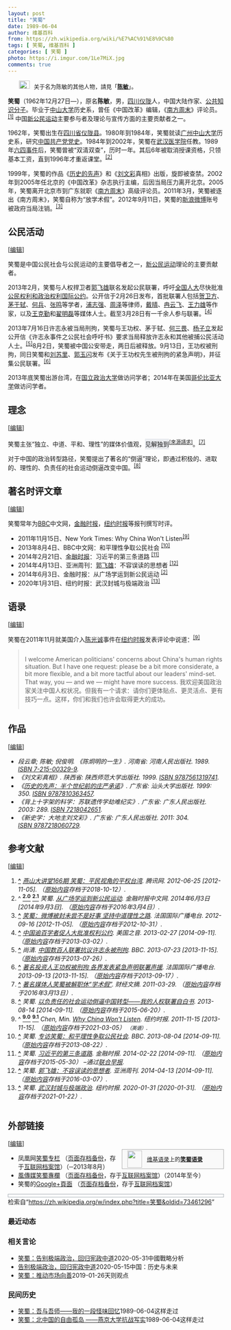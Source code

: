 ```yaml
---
layout: post
title: "笑蜀"
date: 1989-06-04
author: 维基百科
from: https://zh.wikipedia.org/wiki/%E7%AC%91%E8%9C%80
tags: [ 笑蜀, 维基百科 ]
categories: [ 笑蜀 ]
photo: https://i.imgur.com/1Le7MiX.jpg
comments: true
---
```

<div class="mw-content-ltr mw-parser-output" lang="zh" dir="ltr"><style data-mw-deduplicate="TemplateStyles:r85100532">.mw-parser-output .hatnote{font-size:small}.mw-parser-output div.hatnote{padding-left:2em;margin-bottom:0.8em;margin-top:0.8em}.mw-parser-output .hatnote-notice-img::after{content:"\202f \202f \202f \202f "}.mw-parser-output .hatnote-notice-img-small::after{content:"\202f \202f "}.mw-parser-output .hatnote+link+.hatnote{margin-top:-0.5em}body.skin-minerva .mw-parser-output .hatnote-notice-img,body.skin-minerva .mw-parser-output .hatnote-notice-img-small{display:none}@media print{body.ns-0 .mw-parser-output .hatnote{display:none!important}}</style><div role="note" class="hatnote navigation-not-searchable"><span class="noviewer hatnote-notice-img" typeof="mw:File"><a href="/wiki/Wikipedia:%E6%B6%88%E6%AD%A7%E4%B9%89" title="Wikipedia:消歧义"><img alt="" src="//upload.wikimedia.org/wikipedia/commons/thumb/5/5f/Disambig_gray.svg/25px-Disambig_gray.svg.png" decoding="async" width="25" height="19" class="mw-file-element" srcset="//upload.wikimedia.org/wikipedia/commons/thumb/5/5f/Disambig_gray.svg/38px-Disambig_gray.svg.png 1.5x, //upload.wikimedia.org/wikipedia/commons/thumb/5/5f/Disambig_gray.svg/50px-Disambig_gray.svg.png 2x" data-file-width="220" data-file-height="168"></a></span>关于名为陈敏的其他人物，請見「<b><a href="/wiki/%E9%99%88%E6%95%8F" class="mw-redirect mw-disambig" title="陈敏">陈敏</a></b>」。</div>
<style data-mw-deduplicate="TemplateStyles:r83732082">.mw-parser-output .infobox-subbox{padding:0;border:none;margin:-3px;width:auto;min-width:100%;font-size:100%;clear:none;float:none;background-color:transparent}.mw-parser-output .infobox-3cols-child{margin:auto}.mw-parser-output .infobox .navbar{font-size:100%}body.skin-minerva .mw-parser-output .infobox-header,body.skin-minerva .mw-parser-output .infobox-subheader,body.skin-minerva .mw-parser-output .infobox-above,body.skin-minerva .mw-parser-output .infobox-title,body.skin-minerva .mw-parser-output .infobox-image,body.skin-minerva .mw-parser-output .infobox-full-data,body.skin-minerva .mw-parser-output .infobox-below{text-align:center}@media screen{html.skin-theme-clientpref-night .mw-parser-output .infobox-full-data:not(.notheme)>div:not(.notheme)[style]{background:#1f1f23!important;color:#f8f9fa}@media screen and (prefers-color-scheme:dark){html.skin-theme-clientpref-os .mw-parser-output .infobox-full-data:not(.notheme) div:not(.notheme){background:#1f1f23!important;color:#f8f9fa}}html.skin-theme-clientpref-night .mw-parser-output .infobox td div:not(.notheme)[style]{background:transparent!important;color:var(--color-base,#202122)}@media screen and (prefers-color-scheme:dark){html.skin-theme-clientpref-os .mw-parser-output .infobox td div:not(.notheme)[style]{background:transparent!important;color:var(--color-base,#202122)}}html.skin-theme-clientpref-night .mw-parser-output .infobox td div.NavHead:not(.notheme)[style]{background:transparent!important}}@media screen and (prefers-color-scheme:dark){html.skin-theme-clientpref-os .mw-parser-output .infobox td div.NavHead:not(.notheme)[style]{background:transparent!important}}@media(min-width:640px){body.skin--responsive .mw-parser-output .infobox-table{display:table!important}body.skin--responsive .mw-parser-output .infobox-table>caption{display:table-caption!important}body.skin--responsive .mw-parser-output .infobox-table>tbody{display:table-row-group}body.skin--responsive .mw-parser-output .infobox-table tr{display:table-row!important}body.skin--responsive .mw-parser-output .infobox-table th,body.skin--responsive .mw-parser-output .infobox-table td{padding-left:inherit;padding-right:inherit}}</style>
<p><b>笑蜀</b>（1962年12月27日<span class="useeditintro" title="Template:BLP editintro">—</span>），原名<b>陈敏</b>，男，<a href="/wiki/%E5%9B%9B%E5%B7%9D%E7%9C%81" title="四川省">四川</a><a href="/wiki/%E4%BB%AA%E9%99%87%E5%8E%BF" title="仪陇县">仪陇</a>人，中国大陆作家、<a href="/wiki/%E5%85%AC%E5%85%B1%E7%9F%A5%E8%AF%86%E5%88%86%E5%AD%90" title="公共知识分子">公共知识分子</a>。毕业于<a href="/wiki/%E4%B8%AD%E5%B1%B1%E5%A4%A7%E5%AD%A6" title="中山大学">中山大学</a>历史系，曾任《中国改革》编辑，《<a href="/wiki/%E5%8D%97%E6%96%B9%E5%91%A8%E6%9C%AB" title="南方周末">南方周末</a>》评论员。<sup id="cite_ref-1" class="reference"><a href="#cite_note-1"><span class="cite-bracket">[</span>1<span class="cite-bracket">]</span></a></sup> 中国<a href="/wiki/%E6%96%B0%E5%85%AC%E6%B0%91%E8%BF%90%E5%8A%A8" title="新公民运动">新公民运动</a>主要参与者及理论与宣传方面的主要贡献者之一。
</p>
<meta property="mw:PageProp/toc">
<div class="mw-heading mw-heading2"></div>
<p>1962年，笑蜀出生在<a href="/wiki/%E5%9B%9B%E5%B7%9D%E7%9C%81" title="四川省">四川省</a><a href="/wiki/%E4%BB%AA%E9%99%87%E5%8E%BF" title="仪陇县">仪陇县</a>。1980年到1984年，笑蜀就读<a href="/wiki/%E5%B9%BF%E5%B7%9E%E5%B8%82" title="广州市">广州</a><a href="/wiki/%E4%B8%AD%E5%B1%B1%E5%A4%A7%E5%AD%A6" title="中山大学">中山大学</a>历史系，研究<a href="/wiki/%E4%B8%AD%E5%9B%BD%E5%85%B1%E4%BA%A7%E5%85%9A" title="中国共产党">中国共产党党史</a>。1984年到2002年，笑蜀在<a href="/wiki/%E6%AD%A6%E6%B1%89%E5%8C%BB%E5%AD%A6%E9%99%A2" class="mw-redirect" title="武汉医学院">武汉医学院</a>任教。1989年<a href="/wiki/%E5%85%AD%E5%9B%9B%E4%BA%8B%E4%BB%B6" title="六四事件">六四事件</a>后，笑蜀曾被“双清双查”，历时一年。其后6年被取消授课资格，只领基本工资，直到1996年才重返课堂。<sup id="cite_ref-guangchang_2-0" class="reference"><a href="#cite_note-guangchang-2"><span class="cite-bracket">[</span>2<span class="cite-bracket">]</span></a></sup>
</p><p>1999年，笑蜀的作品《<a href="/wiki/%E5%8E%86%E5%8F%B2%E7%9A%84%E5%85%88%E5%A3%B0" title="历史的先声">历史的先声</a>》和《<a href="/wiki/%E5%88%98%E6%96%87%E5%BD%A9" title="刘文彩">刘文彩</a>真相》出版，旋即被查禁。2002年到2005年任北京的《中国改革》杂志执行主编，后因当局压力离开北京。2005年，笑蜀离开北京市到广东就职《<a href="/wiki/%E5%8D%97%E6%96%B9%E5%91%A8%E6%9C%AB" title="南方周末">南方周末</a>》高级评论员。2011年3月，笑蜀被逐出《南方周末》，笑蜀自称为“放学术假”。2012年9月11日，笑蜀的<a href="/wiki/%E6%96%B0%E6%B5%AA%E5%BE%AE%E5%8D%9A" title="新浪微博">新浪微博</a>账号被政府当局注销。<sup id="cite_ref-fica_3-0" class="reference"><a href="#cite_note-fica-3"><span class="cite-bracket">[</span>3<span class="cite-bracket">]</span></a></sup>
</p>
<div class="mw-heading mw-heading2"><h2 id="公民活动"><span id=".E5.85.AC.E6.B0.91.E6.B4.BB.E5.8A.A8"></span>公民活动</h2><span class="mw-editsection"><span class="mw-editsection-bracket">[</span><a href="/w/index.php?title=%E7%AC%91%E8%9C%80&amp;action=edit&amp;section=2" title="编辑章节：公民活动"><span>编辑</span></a><span class="mw-editsection-bracket">]</span></span></div>
<p>笑蜀是中国公民社会与公民运动的主要倡导者之一，<a href="/wiki/%E6%96%B0%E5%85%AC%E6%B0%91%E8%BF%90%E5%8A%A8" title="新公民运动">新公民运动</a>理论的主要贡献者。
</p><p>2013年2月，笑蜀与人权捍卫者<a href="/wiki/%E9%83%AD%E9%A3%9E%E9%9B%84" title="郭飞雄">郭飞雄</a>联名发起公民联署，呼吁<a href="/wiki/%E5%85%A8%E5%9B%BD%E4%BA%BA%E5%A4%A7" class="mw-redirect" title="全国人大">全国人大</a>尽快批准<a href="/wiki/%E5%85%AC%E6%B0%91%E6%9D%83%E5%88%A9%E5%92%8C%E6%94%BF%E6%B2%BB%E6%9D%83%E5%88%A9%E5%9B%BD%E9%99%85%E5%85%AC%E7%BA%A6" class="mw-redirect" title="公民权利和政治权利国际公约">公民权利和政治权利国际公约</a>。公开信于2月26日发布，首批联署人包括<a href="/wiki/%E8%B4%BA%E5%8D%AB%E6%96%B9" title="贺卫方">贺卫方</a>、<a href="/wiki/%E8%8C%85%E4%BA%8E%E8%BD%BC" title="茅于轼">茅于轼</a>、<a href="/w/index.php?title=%E4%BD%95%E5%85%B5&amp;action=edit&amp;redlink=1" class="new" title="何兵（页面不存在）">何兵</a>、<a href="/wiki/%E5%BC%A0%E9%B8%A3" class="mw-redirect mw-disambig" title="张鸣">张鸣</a>等学者，<a href="/wiki/%E6%B5%A6%E5%BF%97%E5%BC%BA" title="浦志强">浦志强</a>、<a href="/wiki/%E5%91%A8%E6%B3%BD" class="mw-disambig" title="周泽">周泽</a>等律师，<a href="/wiki/%E6%88%B4%E6%99%B4" title="戴晴">戴晴</a>、<a href="/wiki/%E5%86%89%E4%BA%91%E9%A3%9E" title="冉云飞">冉云飞</a>、<a href="/wiki/%E7%8E%8B%E5%8A%9B%E9%9B%84" title="王力雄">王力雄</a>等作家，以及<a href="/wiki/%E7%8E%8B%E5%85%8B%E5%8B%A4" title="王克勤">王克勤</a>和<a href="/w/index.php?title=%E7%BF%9F%E6%98%8E%E7%A3%8A&amp;action=edit&amp;redlink=1" class="new" title="翟明磊（页面不存在）">翟明磊</a>等媒体人士。截至3月28日有一千余人参与联署。<sup id="cite_ref-4" class="reference"><a href="#cite_note-4"><span class="cite-bracket">[</span>4<span class="cite-bracket">]</span></a></sup>
</p><p>2013年7月16日许志永被当局刑拘，笑蜀与王功权、茅于轼、<a href="/wiki/%E4%BD%95%E4%B8%89%E7%95%8F" title="何三畏">何三畏</a>、<a href="/wiki/%E6%9D%A8%E5%AD%90%E7%AB%8B" title="杨子立">杨子立</a>发起公开信《许志永事件之公民社会呼吁书》要求当局释放许志永和其他被捕公民活动人士。<sup id="cite_ref-gongkaixin01_5-0" class="reference"><a href="#cite_note-gongkaixin01-5"><span class="cite-bracket">[</span>5<span class="cite-bracket">]</span></a></sup>8月2日，笑蜀被中国公安带走，两日后被释放。9月13日，王功权被刑拘，同日笑蜀和<a href="/wiki/%E5%88%98%E8%8B%8F%E9%87%8C" title="刘苏里">刘苏里</a>、<a href="/wiki/%E9%83%AD%E7%8E%89%E9%97%AA" title="郭玉闪">郭玉闪</a>发布《关于王功权先生被刑拘的紧急声明》，并征集公民联署。<sup id="cite_ref-6" class="reference"><a href="#cite_note-6"><span class="cite-bracket">[</span>6<span class="cite-bracket">]</span></a></sup>
</p><p>2013年底笑蜀出游台湾，在<a href="/wiki/%E5%9B%BD%E7%AB%8B%E6%94%BF%E6%B2%BB%E5%A4%A7%E5%AD%A6" class="mw-redirect" title="国立政治大学">国立政治大学</a>做访问学者；2014年在美国<a href="/wiki/%E5%93%A5%E4%BC%A6%E6%AF%94%E4%BA%9A%E5%A4%A7%E5%AD%A6" title="哥伦比亚大学">哥伦比亚大学</a>做访问学者。
</p>
<div class="mw-heading mw-heading2"><h2 id="理念"><span id=".E7.90.86.E5.BF.B5"></span>理念</h2><span class="mw-editsection"><span class="mw-editsection-bracket">[</span><a href="/w/index.php?title=%E7%AC%91%E8%9C%80&amp;action=edit&amp;section=3" title="编辑章节：理念"><span>编辑</span></a><span class="mw-editsection-bracket">]</span></span></div>
<p>笑蜀主张“独立、中道、平和、理性”的媒体价值观，<style data-mw-deduplicate="TemplateStyles:r83946278">.mw-parser-output .template-facttext{background-color:var(--background-color-neutral,#eaecf0);color:inherit;margin:-.3em 0;padding:.3em 0}</style><mark class="template-facttext" title="需要提供文献来源">见解独到</mark><sup class="noprint Template-Fact"><a href="/wiki/Wikipedia:%E5%88%97%E6%98%8E%E6%9D%A5%E6%BA%90" title="Wikipedia:列明来源"><span style="white-space: nowrap;" title="来源请求。">[來源請求]</span></a></sup>。<sup id="cite_ref-7" class="reference"><a href="#cite_note-7"><span class="cite-bracket">[</span>7<span class="cite-bracket">]</span></a></sup>
</p><p>对于中国的政治转型路径，笑蜀提出了著名的“倒逼”理论，即通过积极的、进取的、理性的、负责任的社会运动倒逼改变中国。<sup id="cite_ref-8" class="reference"><a href="#cite_note-8"><span class="cite-bracket">[</span>8<span class="cite-bracket">]</span></a></sup>
</p>
<div class="mw-heading mw-heading2"><h2 id="著名时评文章"><span id=".E8.91.97.E5.90.8D.E6.97.B6.E8.AF.84.E6.96.87.E7.AB.A0"></span>著名时评文章</h2><span class="mw-editsection"><span class="mw-editsection-bracket">[</span><a href="/w/index.php?title=%E7%AC%91%E8%9C%80&amp;action=edit&amp;section=4" title="编辑章节：著名时评文章"><span>编辑</span></a><span class="mw-editsection-bracket">]</span></span></div>
<p>笑蜀常年为<a href="/wiki/BBC" class="mw-redirect" title="BBC">BBC</a>中文网，<a href="/wiki/%E9%87%91%E8%9E%8D%E6%97%B6%E6%8A%A5_(%E8%8B%B1%E5%9B%BD)" class="mw-redirect" title="金融时报 (英国)">金融时报</a>，<a href="/wiki/%E7%BA%BD%E7%BA%A6%E6%97%B6%E6%8A%A5" title="纽约时报">纽约时报</a>等报刊撰写时评。
</p>
<ul><li>2011年11月15日、<span lang="en">New York Times: Why China Won't Listen</span><sup id="cite_ref-cgc_listen_9-0" class="reference"><a href="#cite_note-cgc_listen-9"><span class="cite-bracket">[</span>9<span class="cite-bracket">]</span></a></sup></li>
<li>2013年8月4日、BBC中文网：和平理性争取公民社会 <sup id="cite_ref-10" class="reference"><a href="#cite_note-10"><span class="cite-bracket">[</span>10<span class="cite-bracket">]</span></a></sup></li>
<li>2014年2月21日、<a href="/wiki/%E9%87%91%E8%9E%8D%E6%97%B6%E6%8A%A5_(%E8%8B%B1%E5%9B%BD)" class="mw-redirect" title="金融时报 (英国)">金融时报</a>：习近平的第三条道路 <sup id="cite_ref-11" class="reference"><a href="#cite_note-11"><span class="cite-bracket">[</span>11<span class="cite-bracket">]</span></a></sup></li>
<li>2014年4月13日、亚洲周刊：<a href="/wiki/%E9%83%AD%E9%A3%9E%E9%9B%84" title="郭飞雄">郭飞雄</a>：不容误读的思想者 <sup id="cite_ref-12" class="reference"><a href="#cite_note-12"><span class="cite-bracket">[</span>12<span class="cite-bracket">]</span></a></sup></li>
<li>2014年6月3日、金融时报：从广场学运到新公民运动 <sup id="cite_ref-guangchang_2-1" class="reference"><a href="#cite_note-guangchang-2"><span class="cite-bracket">[</span>2<span class="cite-bracket">]</span></a></sup></li>
<li>2020年1月31日、纽约时报：武汉封城与极端政治 <sup id="cite_ref-13" class="reference"><a href="#cite_note-13"><span class="cite-bracket">[</span>13<span class="cite-bracket">]</span></a></sup></li></ul>
<div class="mw-heading mw-heading2"><h2 id="语录"><span id=".E8.AF.AD.E5.BD.95"></span>语录</h2><span class="mw-editsection"><span class="mw-editsection-bracket">[</span><a href="/w/index.php?title=%E7%AC%91%E8%9C%80&amp;action=edit&amp;section=5" title="编辑章节：语录"><span>编辑</span></a><span class="mw-editsection-bracket">]</span></span></div>
<p>笑蜀在2011年11月就美国介入<a href="/wiki/%E9%99%88%E5%85%89%E8%AF%9A" title="陈光诚">陈光诚</a>事件在<a href="/wiki/%E7%BA%BD%E7%BA%A6%E6%97%B6%E6%8A%A5" title="纽约时报">纽约时报</a>发表评论中说道：<sup id="cite_ref-cgc_listen_9-1" class="reference"><a href="#cite_note-cgc_listen-9"><span class="cite-bracket">[</span>9<span class="cite-bracket">]</span></a></sup>
<style data-mw-deduplicate="TemplateStyles:r61209892">.mw-parser-output .templatequote{margin-top:0;overflow:hidden}.mw-parser-output .templatequote .templatequotecite{line-height:1em;text-align:left;padding-left:2em;margin-top:0}.mw-parser-output .templatequote .templatequotecite cite{font-size:small}</style>
</p>
<blockquote class="templatequote"><p>I welcome American politicians' concerns about China's human rights situation. But I have one request: please be a bit more considerate, a bit more flexible, and a bit more tactful about our leaders' mind-set. That way, you — and we — might have more success. 我欢迎美国政治家关注中国人权状况。但我有一个请求：请你们更体贴点、更灵活点、更有技巧一点。这样，你们和我们也许会取得更大的成功。</p></blockquote>
<div class="mw-heading mw-heading2"><h2 id="作品"><span id=".E4.BD.9C.E5.93.81"></span>作品</h2><span class="mw-editsection"><span class="mw-editsection-bracket">[</span><a href="/w/index.php?title=%E7%AC%91%E8%9C%80&amp;action=edit&amp;section=6" title="编辑章节：作品"><span>编辑</span></a><span class="mw-editsection-bracket">]</span></span></div>
<ul><li><cite class="citation book">段云章; 陈敏; 倪俊明. 《陈炯明的一生》. 河南省: 河南人民出版社. 1989. <a href="/wiki/Special:%E7%BD%91%E7%BB%9C%E4%B9%A6%E6%BA%90/7-215-00329-9" title="Special:网络书源/7-215-00329-9"><span title="国际标准书号">ISBN</span>&nbsp;7-215-00329-9</a>.</cite><span title="ctx_ver=Z39.88-2004&amp;rfr_id=info%3Asid%2Fzh.wikipedia.org%3A%E7%AC%91%E8%9C%80&amp;rft.au=%E5%80%AA%E4%BF%8A%E6%98%8E&amp;rft.au=%E6%AE%B5%E4%BA%91%E7%AB%A0&amp;rft.au=%E9%99%88%E6%95%8F&amp;rft.btitle=%E3%80%8A%E9%99%88%E7%82%AF%E6%98%8E%E7%9A%84%E4%B8%80%E7%94%9F%E3%80%8B&amp;rft.date=1989&amp;rft.genre=book&amp;rft.isbn=7-215-00329-9&amp;rft.place=%E6%B2%B3%E5%8D%97%E7%9C%81&amp;rft.pub=%E6%B2%B3%E5%8D%97%E4%BA%BA%E6%B0%91%E5%87%BA%E7%89%88%E7%A4%BE&amp;rft_val_fmt=info%3Aofi%2Ffmt%3Akev%3Amtx%3Abook" class="Z3988"><span style="display:none;">&nbsp;</span></span></li>
<li><cite class="citation book">《刘文彩真相》. 陕西省: 陕西师范大学出版社. 1999. <a href="/wiki/Special:%E7%BD%91%E7%BB%9C%E4%B9%A6%E6%BA%90/9787561319741" title="Special:网络书源/9787561319741"><span title="国际标准书号">ISBN</span>&nbsp;9787561319741</a>.</cite><span title="ctx_ver=Z39.88-2004&amp;rfr_id=info%3Asid%2Fzh.wikipedia.org%3A%E7%AC%91%E8%9C%80&amp;rft.btitle=%E3%80%8A%E5%88%98%E6%96%87%E5%BD%A9%E7%9C%9F%E7%9B%B8%E3%80%8B&amp;rft.date=1999&amp;rft.genre=book&amp;rft.isbn=9787561319741&amp;rft.place=%E9%99%95%E8%A5%BF%E7%9C%81&amp;rft.pub=%E9%99%95%E8%A5%BF%E5%B8%88%E8%8C%83%E5%A4%A7%E5%AD%A6%E5%87%BA%E7%89%88%E7%A4%BE&amp;rft_val_fmt=info%3Aofi%2Ffmt%3Akev%3Amtx%3Abook" class="Z3988"><span style="display:none;">&nbsp;</span></span></li>
<li><cite class="citation book">《<a href="/wiki/%E5%8E%86%E5%8F%B2%E7%9A%84%E5%85%88%E5%A3%B0" title="历史的先声">历史的先声：半个世纪前的庄严承诺</a>》. 广东省: 汕头大学出版社. 1999: 350. <a href="/wiki/Special:%E7%BD%91%E7%BB%9C%E4%B9%A6%E6%BA%90/9787810363457" title="Special:网络书源/9787810363457"><span title="国际标准书号">ISBN</span>&nbsp;9787810363457</a>.</cite><span title="ctx_ver=Z39.88-2004&amp;rfr_id=info%3Asid%2Fzh.wikipedia.org%3A%E7%AC%91%E8%9C%80&amp;rft.btitle=%E3%80%8A%E5%8E%86%E5%8F%B2%E7%9A%84%E5%85%88%E5%A3%B0%EF%BC%9A%E5%8D%8A%E4%B8%AA%E4%B8%96%E7%BA%AA%E5%89%8D%E7%9A%84%E5%BA%84%E4%B8%A5%E6%89%BF%E8%AF%BA%E3%80%8B&amp;rft.date=1999&amp;rft.genre=book&amp;rft.isbn=9787810363457&amp;rft.pages=350&amp;rft.place=%E5%B9%BF%E4%B8%9C%E7%9C%81&amp;rft.pub=%E6%B1%95%E5%A4%B4%E5%A4%A7%E5%AD%A6%E5%87%BA%E7%89%88%E7%A4%BE&amp;rft_val_fmt=info%3Aofi%2Ffmt%3Akev%3Amtx%3Abook" class="Z3988"><span style="display:none;">&nbsp;</span></span></li>
<li><cite class="citation book">《背上十字架的科学：苏联遗传学劫难纪实》. 广东省: 广东人民出版社. 2003: 289. <a href="/wiki/Special:%E7%BD%91%E7%BB%9C%E4%B9%A6%E6%BA%90/7218042651" title="Special:网络书源/7218042651"><span title="国际标准书号">ISBN</span>&nbsp;7218042651</a>.</cite><span title="ctx_ver=Z39.88-2004&amp;rfr_id=info%3Asid%2Fzh.wikipedia.org%3A%E7%AC%91%E8%9C%80&amp;rft.btitle=%E3%80%8A%E8%83%8C%E4%B8%8A%E5%8D%81%E5%AD%97%E6%9E%B6%E7%9A%84%E7%A7%91%E5%AD%A6%EF%BC%9A%E8%8B%8F%E8%81%94%E9%81%97%E4%BC%A0%E5%AD%A6%E5%8A%AB%E9%9A%BE%E7%BA%AA%E5%AE%9E%E3%80%8B&amp;rft.date=2003&amp;rft.genre=book&amp;rft.isbn=7218042651&amp;rft.pages=289&amp;rft.place=%E5%B9%BF%E4%B8%9C%E7%9C%81&amp;rft.pub=%E5%B9%BF%E4%B8%9C%E4%BA%BA%E6%B0%91%E5%87%BA%E7%89%88%E7%A4%BE&amp;rft_val_fmt=info%3Aofi%2Ffmt%3Akev%3Amtx%3Abook" class="Z3988"><span style="display:none;">&nbsp;</span></span></li>
<li><cite class="citation book">《新史学：大地主刘文彩》. 广东省: 广东人民出版社. 2011: 304. <a href="/wiki/Special:%E7%BD%91%E7%BB%9C%E4%B9%A6%E6%BA%90/9787218060729" title="Special:网络书源/9787218060729"><span title="国际标准书号">ISBN</span>&nbsp;9787218060729</a>.</cite><span title="ctx_ver=Z39.88-2004&amp;rfr_id=info%3Asid%2Fzh.wikipedia.org%3A%E7%AC%91%E8%9C%80&amp;rft.btitle=%E3%80%8A%E6%96%B0%E5%8F%B2%E5%AD%A6%EF%BC%9A%E5%A4%A7%E5%9C%B0%E4%B8%BB%E5%88%98%E6%96%87%E5%BD%A9%E3%80%8B&amp;rft.date=2011&amp;rft.genre=book&amp;rft.isbn=9787218060729&amp;rft.pages=304&amp;rft.place=%E5%B9%BF%E4%B8%9C%E7%9C%81&amp;rft.pub=%E5%B9%BF%E4%B8%9C%E4%BA%BA%E6%B0%91%E5%87%BA%E7%89%88%E7%A4%BE&amp;rft_val_fmt=info%3Aofi%2Ffmt%3Akev%3Amtx%3Abook" class="Z3988"><span style="display:none;">&nbsp;</span></span></li></ul>
<div class="mw-heading mw-heading2"><h2 id="参考文献"><span id=".E5.8F.82.E8.80.83.E6.96.87.E7.8C.AE"></span>参考文献</h2><span class="mw-editsection"><span class="mw-editsection-bracket">[</span><a href="/w/index.php?title=%E7%AC%91%E8%9C%80&amp;action=edit&amp;section=7" title="编辑章节：参考文献"><span>编辑</span></a><span class="mw-editsection-bracket">]</span></span></div>
<div class="reflist columns references-column-count references-column-count-2" style="-moz-column-count: 2; -webkit-column-count: 2; column-count: 2; list-style-type: decimal;">
<ol class="references">
<li id="cite_note-1"><span class="mw-cite-backlink"><b><a href="#cite_ref-1">^</a></b></span> <span class="reference-text"><cite class="citation web"><a rel="nofollow" class="external text" href="https://web.archive.org/web/20181012161739/http://view.news.qq.com/a/20120625/000029.htm">燕山大讲堂166期 笑蜀：平民视角的平权台湾</a>. 腾讯网. 2012-06-25 <span class="reference-accessdate"> [<span class="nowrap">2012-11-05</span>]</span>. （<a rel="nofollow" class="external text" href="http://view.news.qq.com/a/20120625/000029.htm">原始内容</a>存档于2018-10-12）.</cite><span title="ctx_ver=Z39.88-2004&amp;rfr_id=info%3Asid%2Fzh.wikipedia.org%3A%E7%AC%91%E8%9C%80&amp;rft.atitle=%E7%87%95%E5%B1%B1%E5%A4%A7%E8%AE%B2%E5%A0%82166%E6%9C%9F+%E7%AC%91%E8%9C%80%EF%BC%9A%E5%B9%B3%E6%B0%91%E8%A7%86%E8%A7%92%E7%9A%84%E5%B9%B3%E6%9D%83%E5%8F%B0%E6%B9%BE&amp;rft.date=2012-06-25&amp;rft.genre=unknown&amp;rft.jtitle=%E8%85%BE%E8%AE%AF%E7%BD%91&amp;rft_id=http%3A%2F%2Fview.news.qq.com%2Fa%2F20120625%2F000029.htm&amp;rft_val_fmt=info%3Aofi%2Ffmt%3Akev%3Amtx%3Ajournal" class="Z3988"><span style="display:none;">&nbsp;</span></span></span>
</li>
<li id="cite_note-guangchang-2"><span class="mw-cite-backlink">^ <a href="#cite_ref-guangchang_2-0"><sup><b>2.0</b></sup></a> <a href="#cite_ref-guangchang_2-1"><sup><b>2.1</b></sup></a></span> <span class="reference-text"><cite class="citation news">笑蜀. <a rel="nofollow" class="external text" href="https://web.archive.org/web/20160304061834/http://www.ftchinese.com/story/001056541?full=y">从广场学运到新公民运动</a>. 金融时报中文网. 2014年6月3日 <span class="reference-accessdate"> [2014年9月3日]</span>. （<a rel="nofollow" class="external text" href="http://www.ftchinese.com/story/001056541?full=y">原始内容</a>存档于2016年3月4日）.</cite><span title="ctx_ver=Z39.88-2004&amp;rfr_id=info%3Asid%2Fzh.wikipedia.org%3A%E7%AC%91%E8%9C%80&amp;rft.atitle=%E4%BB%8E%E5%B9%BF%E5%9C%BA%E5%AD%A6%E8%BF%90%E5%88%B0%E6%96%B0%E5%85%AC%E6%B0%91%E8%BF%90%E5%8A%A8&amp;rft.au=%E7%AC%91%E8%9C%80&amp;rft.date=2014-06-03&amp;rft.genre=article&amp;rft.jtitle=%E9%87%91%E8%9E%8D%E6%97%B6%E6%8A%A5%E4%B8%AD%E6%96%87%E7%BD%91&amp;rft_id=http%3A%2F%2Fwww.ftchinese.com%2Fstory%2F001056541%3Ffull%3Dy&amp;rft_val_fmt=info%3Aofi%2Ffmt%3Akev%3Amtx%3Ajournal" class="Z3988"><span style="display:none;">&nbsp;</span></span></span>
</li>
<li id="cite_note-fica-3"><span class="mw-cite-backlink"><b><a href="#cite_ref-fica_3-0">^</a></b></span> <span class="reference-text"><cite class="citation web"><a rel="nofollow" class="external text" href="https://web.archive.org/web/20121031151357/http://www.chinese.rfi.fr/%E4%B8%AD%E5%9B%BD/20120916-%E7%AC%91%E8%9C%80%EF%BC%9A%E5%BE%AE%E5%8D%9A%E8%A2%AB%E5%B0%81%E6%9C%AA%E5%B0%9D%E4%B8%8D%E6%98%AF%E5%A5%BD%E4%BA%8B-%E5%9D%9A%E6%8C%81%E4%B8%AD%E9%81%93%E7%90%86%E6%80%A7%E4%B9%8B%E8%B7%AF">笑蜀：微博被封未尝不是好事 坚持中道理性之路</a>. 法国国际广播电台. 2012-09-16 <span class="reference-accessdate"> [<span class="nowrap">2012-11-05</span>]</span>. （<a rel="nofollow" class="external text" href="http://www.chinese.rfi.fr/%E4%B8%AD%E5%9B%BD/20120916-%E7%AC%91%E8%9C%80%EF%BC%9A%E5%BE%AE%E5%8D%9A%E8%A2%AB%E5%B0%81%E6%9C%AA%E5%B0%9D%E4%B8%8D%E6%98%AF%E5%A5%BD%E4%BA%8B-%E5%9D%9A%E6%8C%81%E4%B8%AD%E9%81%93%E7%90%86%E6%80%A7%E4%B9%8B%E8%B7%AF">原始内容</a>存档于2012-10-31）.</cite><span title="ctx_ver=Z39.88-2004&amp;rfr_id=info%3Asid%2Fzh.wikipedia.org%3A%E7%AC%91%E8%9C%80&amp;rft.atitle=%E7%AC%91%E8%9C%80%EF%BC%9A%E5%BE%AE%E5%8D%9A%E8%A2%AB%E5%B0%81%E6%9C%AA%E5%B0%9D%E4%B8%8D%E6%98%AF%E5%A5%BD%E4%BA%8B+%E5%9D%9A%E6%8C%81%E4%B8%AD%E9%81%93%E7%90%86%E6%80%A7%E4%B9%8B%E8%B7%AF&amp;rft.date=2012-09-16&amp;rft.genre=unknown&amp;rft.jtitle=%E6%B3%95%E5%9B%BD%E5%9B%BD%E9%99%85%E5%B9%BF%E6%92%AD%E7%94%B5%E5%8F%B0&amp;rft_id=http%3A%2F%2Fwww.chinese.rfi.fr%2F%25E4%25B8%25AD%25E5%259B%25BD%2F20120916-%25E7%25AC%2591%25E8%259C%2580%25EF%25BC%259A%25E5%25BE%25AE%25E5%258D%259A%25E8%25A2%25AB%25E5%25B0%2581%25E6%259C%25AA%25E5%25B0%259D%25E4%25B8%258D%25E6%2598%25AF%25E5%25A5%25BD%25E4%25BA%258B-%25E5%259D%259A%25E6%258C%2581%25E4%25B8%25AD%25E9%2581%2593%25E7%2590%2586%25E6%2580%25A7%25E4%25B9%258B%25E8%25B7%25AF&amp;rft_val_fmt=info%3Aofi%2Ffmt%3Akev%3Amtx%3Ajournal" class="Z3988"><span style="display:none;">&nbsp;</span></span></span>
</li>
<li id="cite_note-4"><span class="mw-cite-backlink"><b><a href="#cite_ref-4">^</a></b></span> <span class="reference-text"><cite class="citation news"><a rel="nofollow" class="external text" href="https://web.archive.org/web/20130302034629/http://www.bbc.co.uk/zhongwen/simp/china/2013/02/130226_china_reform_petition.shtml">中国逾百学者促人大批准权利公约</a>. 美国之音. 2013-02-27 <span class="reference-accessdate"> [<span class="nowrap">2014-09-11</span>]</span>. （<a rel="nofollow" class="external text" href="https://www.bbc.co.uk/zhongwen/simp/china/2013/02/130226_china_reform_petition.shtml">原始内容</a>存档于2013-03-02）.</cite><span title="ctx_ver=Z39.88-2004&amp;rfr_id=info%3Asid%2Fzh.wikipedia.org%3A%E7%AC%91%E8%9C%80&amp;rft.atitle=%E4%B8%AD%E5%9B%BD%E9%80%BE%E7%99%BE%E5%AD%A6%E8%80%85%E4%BF%83%E4%BA%BA%E5%A4%A7%E6%89%B9%E5%87%86%E6%9D%83%E5%88%A9%E5%85%AC%E7%BA%A6&amp;rft.date=2013-02-27&amp;rft.genre=article&amp;rft.jtitle=%E7%BE%8E%E5%9B%BD%E4%B9%8B%E9%9F%B3&amp;rft_id=http%3A%2F%2Fwww.bbc.co.uk%2Fzhongwen%2Fsimp%2Fchina%2F2013%2F02%2F130226_china_reform_petition.shtml&amp;rft_val_fmt=info%3Aofi%2Ffmt%3Akev%3Amtx%3Ajournal" class="Z3988"><span style="display:none;">&nbsp;</span></span></span>
</li>
<li id="cite_note-gongkaixin01-5"><span class="mw-cite-backlink"><b><a href="#cite_ref-gongkaixin01_5-0">^</a></b></span> <span class="reference-text"><cite class="citation news">尚清. <a rel="nofollow" class="external text" href="https://web.archive.org/web/20130726004854/http://www.bbc.co.uk/zhongwen/simp/china/2013/07/130723_xuzhiyong_petition.shtml">中国数百人联署抗议许志永被刑拘</a>. BBC. 2013-07-23 <span class="reference-accessdate"> [<span class="nowrap">2013-11-15</span>]</span>. （<a rel="nofollow" class="external text" href="https://www.bbc.co.uk/zhongwen/simp/china/2013/07/130723_xuzhiyong_petition.shtml">原始内容</a>存档于2013-07-26）.</cite><span title="ctx_ver=Z39.88-2004&amp;rfr_id=info%3Asid%2Fzh.wikipedia.org%3A%E7%AC%91%E8%9C%80&amp;rft.atitle=%E4%B8%AD%E5%9B%BD%E6%95%B0%E7%99%BE%E4%BA%BA%E8%81%94%E7%BD%B2%E6%8A%97%E8%AE%AE%E8%AE%B8%E5%BF%97%E6%B0%B8%E8%A2%AB%E5%88%91%E6%8B%98&amp;rft.au=%E5%B0%9A%E6%B8%85&amp;rft.date=2013-07-23&amp;rft.genre=article&amp;rft.jtitle=BBC&amp;rft_id=http%3A%2F%2Fwww.bbc.co.uk%2Fzhongwen%2Fsimp%2Fchina%2F2013%2F07%2F130723_xuzhiyong_petition.shtml&amp;rft_val_fmt=info%3Aofi%2Ffmt%3Akev%3Amtx%3Ajournal" class="Z3988"><span style="display:none;">&nbsp;</span></span></span>
</li>
<li id="cite_note-6"><span class="mw-cite-backlink"><b><a href="#cite_ref-6">^</a></b></span> <span class="reference-text"><cite class="citation web"><a rel="nofollow" class="external text" href="https://web.archive.org/web/20130917002747/http://www.chinese.rfi.fr/%E4%B8%AD%E5%9B%BD/20130913-%E4%B8%AD%E5%9B%BD%E8%91%97%E5%90%8D%E4%BC%81%E4%B8%9A%E5%AE%B6%E7%8E%8B%E5%8A%9F%E6%9D%83%E5%91%A8%E4%BA%94%E8%A2%AB%E8%AD%A6%E6%96%B9%E5%B8%A6%E8%B5%B0">著名投资人王功权被刑拘 各界发表紧急声明联署声援</a>. 法国国际广播电台. 2013-09-13 <span class="reference-accessdate"> [<span class="nowrap">2013-11-15</span>]</span>. （<a rel="nofollow" class="external text" href="http://www.chinese.rfi.fr/%E4%B8%AD%E5%9B%BD/20130913-%E4%B8%AD%E5%9B%BD%E8%91%97%E5%90%8D%E4%BC%81%E4%B8%9A%E5%AE%B6%E7%8E%8B%E5%8A%9F%E6%9D%83%E5%91%A8%E4%BA%94%E8%A2%AB%E8%AD%A6%E6%96%B9%E5%B8%A6%E8%B5%B0">原始内容</a>存档于2013-09-17）.</cite><span title="ctx_ver=Z39.88-2004&amp;rfr_id=info%3Asid%2Fzh.wikipedia.org%3A%E7%AC%91%E8%9C%80&amp;rft.atitle=%E8%91%97%E5%90%8D%E6%8A%95%E8%B5%84%E4%BA%BA%E7%8E%8B%E5%8A%9F%E6%9D%83%E8%A2%AB%E5%88%91%E6%8B%98+%E5%90%84%E7%95%8C%E5%8F%91%E8%A1%A8%E7%B4%A7%E6%80%A5%E5%A3%B0%E6%98%8E%E8%81%94%E7%BD%B2%E5%A3%B0%E6%8F%B4&amp;rft.date=2013-09-13&amp;rft.genre=unknown&amp;rft.jtitle=%E6%B3%95%E5%9B%BD%E5%9B%BD%E9%99%85%E5%B9%BF%E6%92%AD%E7%94%B5%E5%8F%B0&amp;rft_id=http%3A%2F%2Fwww.chinese.rfi.fr%2F%25E4%25B8%25AD%25E5%259B%25BD%2F20130913-%25E4%25B8%25AD%25E5%259B%25BD%25E8%2591%2597%25E5%2590%258D%25E4%25BC%2581%25E4%25B8%259A%25E5%25AE%25B6%25E7%258E%258B%25E5%258A%259F%25E6%259D%2583%25E5%2591%25A8%25E4%25BA%2594%25E8%25A2%25AB%25E8%25AD%25A6%25E6%2596%25B9%25E5%25B8%25A6%25E8%25B5%25B0&amp;rft_val_fmt=info%3Aofi%2Ffmt%3Akev%3Amtx%3Ajournal" class="Z3988"><span style="display:none;">&nbsp;</span></span></span>
</li>
<li id="cite_note-7"><span class="mw-cite-backlink"><b><a href="#cite_ref-7">^</a></b></span> <span class="reference-text"><cite class="citation web"><a rel="nofollow" class="external text" href="https://web.archive.org/web/20160313110448/http://21fd.cn/a/fengmianbaodao/2011/0329/22895.html">著名媒体人笑蜀被解职休“学术假”</a>. 财经文摘. 2011-03-29. （<a rel="nofollow" class="external text" href="http://www.21fd.cn/a/fengmianbaodao/2011/0329/22895.html">原始内容</a>存档于2016年3月13日）.</cite><span title="ctx_ver=Z39.88-2004&amp;rfr_id=info%3Asid%2Fzh.wikipedia.org%3A%E7%AC%91%E8%9C%80&amp;rft.atitle=%E8%91%97%E5%90%8D%E5%AA%92%E4%BD%93%E4%BA%BA%E7%AC%91%E8%9C%80%E8%A2%AB%E8%A7%A3%E8%81%8C%E4%BC%91%E2%80%9C%E5%AD%A6%E6%9C%AF%E5%81%87%E2%80%9D&amp;rft.date=2011-03-29&amp;rft.genre=unknown&amp;rft.jtitle=%E8%B4%A2%E7%BB%8F%E6%96%87%E6%91%98&amp;rft_id=http%3A%2F%2Fwww.21fd.cn%2Fa%2Ffengmianbaodao%2F2011%2F0329%2F22895.html&amp;rft_val_fmt=info%3Aofi%2Ffmt%3Akev%3Amtx%3Ajournal" class="Z3988"><span style="display:none;">&nbsp;</span></span></span>
</li>
<li id="cite_note-8"><span class="mw-cite-backlink"><b><a href="#cite_ref-8">^</a></b></span> <span class="reference-text"><cite class="citation web">笑蜀. <a rel="nofollow" class="external text" href="https://web.archive.org/web/20150620054648/http://blog.sciencenet.cn/blog-279293-716664.html">以负责任的社会运动倒逼中国转型——我的人权联署自白书</a>. 2013-08-14 <span class="reference-accessdate"> [<span class="nowrap">2014-09-11</span>]</span>. （<a rel="nofollow" class="external text" href="http://blog.sciencenet.cn/blog-279293-716664.html">原始内容</a>存档于2015-06-20）.</cite><span title="ctx_ver=Z39.88-2004&amp;rfr_id=info%3Asid%2Fzh.wikipedia.org%3A%E7%AC%91%E8%9C%80&amp;rft.au=%E7%AC%91%E8%9C%80&amp;rft.btitle=%E4%BB%A5%E8%B4%9F%E8%B4%A3%E4%BB%BB%E7%9A%84%E7%A4%BE%E4%BC%9A%E8%BF%90%E5%8A%A8%E5%80%92%E9%80%BC%E4%B8%AD%E5%9B%BD%E8%BD%AC%E5%9E%8B%E2%80%94%E2%80%94%E6%88%91%E7%9A%84%E4%BA%BA%E6%9D%83%E8%81%94%E7%BD%B2%E8%87%AA%E7%99%BD%E4%B9%A6&amp;rft.date=2013-08-14&amp;rft.genre=unknown&amp;rft_id=http%3A%2F%2Fblog.sciencenet.cn%2Fblog-279293-716664.html&amp;rft_val_fmt=info%3Aofi%2Ffmt%3Akev%3Amtx%3Abook" class="Z3988"><span style="display:none;">&nbsp;</span></span></span>
</li>
<li id="cite_note-cgc_listen-9"><span class="mw-cite-backlink">^ <a href="#cite_ref-cgc_listen_9-0"><sup><b>9.0</b></sup></a> <a href="#cite_ref-cgc_listen_9-1"><sup><b>9.1</b></sup></a></span> <span class="reference-text"><cite class="citation web">Chen, Min. <a rel="nofollow" class="external text" href="https://web.archive.org/web/20210305032207/http://www.nytimes.com/2011/11/16/opinion/why-china-wont-listen.html">Why China Won't Listen</a>. 纽约时报. 2011-11-15 <span class="reference-accessdate"> [<span class="nowrap">2013-11-15</span>]</span>. （<a rel="nofollow" class="external text" href="http://www.nytimes.com/2011/11/16/opinion/why-china-wont-listen.html">原始内容</a>存档于2021-03-05） <span style="font-family: sans-serif; cursor: default; color:var(--color-subtle, #54595d); font-size: 0.8em; bottom: 0.1em; font-weight: bold;" title="连接到英语网页">（英语）</span>.</cite><span title="ctx_ver=Z39.88-2004&amp;rfr_id=info%3Asid%2Fzh.wikipedia.org%3A%E7%AC%91%E8%9C%80&amp;rft.atitle=Why+China+Won%27t+Listen&amp;rft.aufirst=Min&amp;rft.aulast=Chen&amp;rft.date=2011-11-15&amp;rft.genre=unknown&amp;rft.jtitle=%E7%BA%BD%E7%BA%A6%E6%97%B6%E6%8A%A5&amp;rft_id=http%3A%2F%2Fwww.nytimes.com%2F2011%2F11%2F16%2Fopinion%2Fwhy-china-wont-listen.html&amp;rft_val_fmt=info%3Aofi%2Ffmt%3Akev%3Amtx%3Ajournal" class="Z3988"><span style="display:none;">&nbsp;</span></span></span>
</li>
<li id="cite_note-10"><span class="mw-cite-backlink"><b><a href="#cite_ref-10">^</a></b></span> <span class="reference-text"><cite class="citation web">笑蜀. <a rel="nofollow" class="external text" href="https://web.archive.org/web/20130822130037/http://www.bbc.co.uk/zhongwen/simp/china/2013/08/130804_xiaoshu_iv.shtml">专访笑蜀：和平理性争取公民社会</a>. BBC. 2013-08-04 <span class="reference-accessdate"> [<span class="nowrap">2014-09-11</span>]</span>. （<a rel="nofollow" class="external text" href="https://www.bbc.co.uk/zhongwen/simp/china/2013/08/130804_xiaoshu_iv.shtml">原始内容</a>存档于2013-08-22）.</cite><span title="ctx_ver=Z39.88-2004&amp;rfr_id=info%3Asid%2Fzh.wikipedia.org%3A%E7%AC%91%E8%9C%80&amp;rft.atitle=%E4%B8%93%E8%AE%BF%E7%AC%91%E8%9C%80%EF%BC%9A%E5%92%8C%E5%B9%B3%E7%90%86%E6%80%A7%E4%BA%89%E5%8F%96%E5%85%AC%E6%B0%91%E7%A4%BE%E4%BC%9A&amp;rft.au=%E7%AC%91%E8%9C%80&amp;rft.date=2013-08-04&amp;rft.genre=unknown&amp;rft.jtitle=BBC&amp;rft_id=http%3A%2F%2Fwww.bbc.co.uk%2Fzhongwen%2Fsimp%2Fchina%2F2013%2F08%2F130804_xiaoshu_iv.shtml&amp;rft_val_fmt=info%3Aofi%2Ffmt%3Akev%3Amtx%3Ajournal" class="Z3988"><span style="display:none;">&nbsp;</span></span></span>
</li>
<li id="cite_note-11"><span class="mw-cite-backlink"><b><a href="#cite_ref-11">^</a></b></span> <span class="reference-text"><cite class="citation web">笑蜀. <a rel="nofollow" class="external text" href="https://web.archive.org/web/20150530070058/http://www.zaobao.com.sg/wencui/politic/story20140222-313167">习近平的第三条道路</a>. 金融时报. 2014-02-22 <span class="reference-accessdate"> [<span class="nowrap">2014-09-11</span>]</span>. （<a rel="nofollow" class="external text" href="http://www.zaobao.com.sg/wencui/politic/story20140222-313167">原始内容</a>存档于2015-05-30） –通过<a href="/wiki/%E8%81%94%E5%90%88%E6%97%A9%E6%8A%A5" title="联合早报">联合早报</a>.</cite><span title="ctx_ver=Z39.88-2004&amp;rfr_id=info%3Asid%2Fzh.wikipedia.org%3A%E7%AC%91%E8%9C%80&amp;rft.atitle=%E4%B9%A0%E8%BF%91%E5%B9%B3%E7%9A%84%E7%AC%AC%E4%B8%89%E6%9D%A1%E9%81%93%E8%B7%AF&amp;rft.au=%E7%AC%91%E8%9C%80&amp;rft.date=2014-02-22&amp;rft.genre=unknown&amp;rft.jtitle=%E9%87%91%E8%9E%8D%E6%97%B6%E6%8A%A5&amp;rft_id=http%3A%2F%2Fwww.zaobao.com.sg%2Fwencui%2Fpolitic%2Fstory20140222-313167&amp;rft_val_fmt=info%3Aofi%2Ffmt%3Akev%3Amtx%3Ajournal" class="Z3988"><span style="display:none;">&nbsp;</span></span></span>
</li>
<li id="cite_note-12"><span class="mw-cite-backlink"><b><a href="#cite_ref-12">^</a></b></span> <span class="reference-text"><cite class="citation web">笑蜀. <a rel="nofollow" class="external text" href="https://web.archive.org/web/20160307035159/http://xgmyd.com/archives/2476">郭飞雄：不容误读的思想者</a>. 亚洲周刊. 2014-04-13 <span class="reference-accessdate"> [<span class="nowrap">2014-09-11</span>]</span>. （<a rel="nofollow" class="external text" href="http://xgmyd.com/archives/2476">原始内容</a>存档于2016-03-07）.</cite><span title="ctx_ver=Z39.88-2004&amp;rfr_id=info%3Asid%2Fzh.wikipedia.org%3A%E7%AC%91%E8%9C%80&amp;rft.atitle=%E9%83%AD%E9%A3%9E%E9%9B%84%EF%BC%9A%E4%B8%8D%E5%AE%B9%E8%AF%AF%E8%AF%BB%E7%9A%84%E6%80%9D%E6%83%B3%E8%80%85&amp;rft.au=%E7%AC%91%E8%9C%80&amp;rft.date=2014-04-13&amp;rft.genre=unknown&amp;rft.jtitle=%E4%BA%9A%E6%B4%B2%E5%91%A8%E5%88%8A&amp;rft_id=http%3A%2F%2Fxgmyd.com%2Farchives%2F2476&amp;rft_val_fmt=info%3Aofi%2Ffmt%3Akev%3Amtx%3Ajournal" class="Z3988"><span style="display:none;">&nbsp;</span></span></span>
</li>
<li id="cite_note-13"><span class="mw-cite-backlink"><b><a href="#cite_ref-13">^</a></b></span> <span class="reference-text"><cite class="citation web">笑蜀. <a rel="nofollow" class="external text" href="https://web.archive.org/web/20210122182602/https://cn.nytimes.com/opinion/20200131/wuhan-lockdown-political-extremism/">武汉封城与极端政治</a>. 纽约时报. 2020-01-31 <span class="reference-accessdate"> [<span class="nowrap">2020-01-31</span>]</span>. （<a rel="nofollow" class="external text" href="https://cn.nytimes.com/opinion/20200131/wuhan-lockdown-political-extremism/">原始内容</a>存档于2021-01-22）.</cite><span title="ctx_ver=Z39.88-2004&amp;rfr_id=info%3Asid%2Fzh.wikipedia.org%3A%E7%AC%91%E8%9C%80&amp;rft.atitle=%E6%AD%A6%E6%B1%89%E5%B0%81%E5%9F%8E%E4%B8%8E%E6%9E%81%E7%AB%AF%E6%94%BF%E6%B2%BB&amp;rft.au=%E7%AC%91%E8%9C%80&amp;rft.date=2020-01-31&amp;rft.genre=unknown&amp;rft.jtitle=%E7%BA%BD%E7%BA%A6%E6%97%B6%E6%8A%A5&amp;rft_id=https%3A%2F%2Fcn.nytimes.com%2Fopinion%2F20200131%2Fwuhan-lockdown-political-extremism%2F&amp;rft_val_fmt=info%3Aofi%2Ffmt%3Akev%3Amtx%3Ajournal" class="Z3988"><span style="display:none;">&nbsp;</span></span></span>
</li>
</ol></div>
<div class="mw-heading mw-heading2"><h2 id="外部链接"><span id=".E5.A4.96.E9.83.A8.E9.93.BE.E6.8E.A5"></span>外部链接</h2><span class="mw-editsection"><span class="mw-editsection-bracket">[</span><a href="/w/index.php?title=%E7%AC%91%E8%9C%80&amp;action=edit&amp;section=8" title="编辑章节：外部链接"><span>编辑</span></a><span class="mw-editsection-bracket">]</span></span></div>
<style data-mw-deduplicate="TemplateStyles:r82655521">.mw-parser-output .side-box{margin:4px 0;box-sizing:border-box;border:1px solid #aaa;font-size:88%;line-height:1.25em;background-color:#f9f9f9;display:flow-root}.mw-parser-output .side-box-abovebelow,.mw-parser-output .side-box-text{padding:0.25em 0.9em}.mw-parser-output .side-box-image{padding:2px 0 2px 0.9em;text-align:center}.mw-parser-output .side-box-imageright{padding:2px 0.9em 2px 0;text-align:center}@media(min-width:500px){.mw-parser-output .side-box-flex{display:flex;align-items:center}.mw-parser-output .side-box-text{flex:1}}@media(min-width:720px){.mw-parser-output .side-box{width:238px}.mw-parser-output .side-box-right{clear:right;float:right;margin-left:1em}.mw-parser-output .side-box-left{margin-right:1em}}</style><div class="side-box side-box-right plainlinks sistersitebox" style="font-size:small;"><style data-mw-deduplicate="TemplateStyles:r82655520">.mw-parser-output .plainlist ol,.mw-parser-output .plainlist ul{line-height:inherit;list-style:none;margin:0;padding:0}.mw-parser-output .plainlist ol li,.mw-parser-output .plainlist ul li{margin-bottom:0}</style>
<div class="side-box-flex">
<div class="side-box-image"><span class="noviewer" typeof="mw:File"><span><img alt="" src="//upload.wikimedia.org/wikipedia/commons/thumb/f/fa/Wikiquote-logo.svg/34px-Wikiquote-logo.svg.png" decoding="async" width="34" height="40" class="mw-file-element" srcset="//upload.wikimedia.org/wikipedia/commons/thumb/f/fa/Wikiquote-logo.svg/51px-Wikiquote-logo.svg.png 1.5x, //upload.wikimedia.org/wikipedia/commons/thumb/f/fa/Wikiquote-logo.svg/68px-Wikiquote-logo.svg.png 2x" data-file-width="300" data-file-height="355"></span></span></div>
<div class="side-box-text plainlist"><a href="/wiki/%E7%BB%B4%E5%9F%BA%E8%AF%AD%E5%BD%95" title="维基语录">维基语录</a>上的<b><a href="https://zh.wikiquote.org/wiki/Special:Search/%E7%AC%91%E8%9C%80" class="extiw" title="q:Special:Search/笑蜀">笑蜀语录</a></b></div></div>
</div>
<ul><li>凤凰网<a rel="nofollow" class="external text" href="http://news.ifeng.com/opinion/zhuanlan/xiaoshu/list_0/0.shtml">笑蜀专栏</a> （<a rel="nofollow" class="external text" href="//web.archive.org/web/20180925180740/http://news.ifeng.com/opinion/zhuanlan/xiaoshu/list_0/0.shtml">页面存档备份</a>，存于<a href="/wiki/%E4%BA%92%E8%81%94%E7%BD%91%E6%A1%A3%E6%A1%88%E9%A6%86" title="互联网档案馆">互联网档案馆</a>）（─2013年8月）</li>
<li><a href="/wiki/%E9%A2%A8%E5%82%B3%E5%AA%92" title="風傳媒">風傳媒</a><a rel="nofollow" class="external text" href="https://www.storm.mg/authors/1010">笑蜀專欄</a> （<a rel="nofollow" class="external text" href="//web.archive.org/web/20200823153051/https://www.storm.mg/authors/1010">页面存档备份</a>，存于<a href="/wiki/%E4%BA%92%E8%81%94%E7%BD%91%E6%A1%A3%E6%A1%88%E9%A6%86" title="互联网档案馆">互联网档案馆</a>）（2014年至今）</li>
<li>笑蜀的<a href="/wiki/Google%2B" title="Google+">Google+</a><a rel="nofollow" class="external text" href="https://plus.google.com/109504871272227396817/posts">頁面</a> （<a rel="nofollow" class="external text" href="//web.archive.org/web/20160603153833/https://plus.google.com/109504871272227396817/posts">页面存档备份</a>，存于<a href="/wiki/%E4%BA%92%E8%81%94%E7%BD%91%E6%A1%A3%E6%A1%88%E9%A6%86" title="互联网档案馆">互联网档案馆</a>）</li></ul>
<div class="navbox-styles"><style data-mw-deduplicate="TemplateStyles:r84265675">.mw-parser-output .hlist dl,.mw-parser-output .hlist ol,.mw-parser-output .hlist ul{margin:0;padding:0}.mw-parser-output .hlist dd,.mw-parser-output .hlist dt,.mw-parser-output .hlist li{margin:0;display:inline}.mw-parser-output .hlist.inline,.mw-parser-output .hlist.inline dl,.mw-parser-output .hlist.inline ol,.mw-parser-output .hlist.inline ul,.mw-parser-output .hlist dl dl,.mw-parser-output .hlist dl ol,.mw-parser-output .hlist dl ul,.mw-parser-output .hlist ol dl,.mw-parser-output .hlist ol ol,.mw-parser-output .hlist ol ul,.mw-parser-output .hlist ul dl,.mw-parser-output .hlist ul ol,.mw-parser-output .hlist ul ul{display:inline}.mw-parser-output .hlist .mw-empty-li{display:none}.mw-parser-output .hlist dt::after{content:" :"}.mw-parser-output .hlist dd::after,.mw-parser-output .hlist li::after{content:" · ";font-weight:bold}.mw-parser-output .hlist-pipe dd::after,.mw-parser-output .hlist-pipe li::after{content:" | ";font-weight:normal}.mw-parser-output .hlist-hyphen dd::after,.mw-parser-output .hlist-hyphen li::after{content:" - ";font-weight:normal}.mw-parser-output .hlist-comma dd::after,.mw-parser-output .hlist-comma li::after{content:"、";font-weight:normal}.mw-parser-output .hlist dd:last-child::after,.mw-parser-output .hlist dt:last-child::after,.mw-parser-output .hlist li:last-child::after{content:none}.mw-parser-output .hlist ol{counter-reset:listitem}.mw-parser-output .hlist ol>li{counter-increment:listitem}.mw-parser-output .hlist ol>li::before{content:" "counter(listitem)"\a0 "}.mw-parser-output .hlist dd ol>li:first-child::before,.mw-parser-output .hlist dt ol>li:first-child::before,.mw-parser-output .hlist li ol>li:first-child::before{content:"（"counter(listitem)"\a0 "}.mw-parser-output ul.cslist,.mw-parser-output ul.sslist{margin:0;padding:0;display:inline-block;list-style:none}.mw-parser-output .cslist li,.mw-parser-output .sslist li{margin:0;display:inline-block}.mw-parser-output .cslist li::after{content:"，"}.mw-parser-output .sslist li::after{content:"；"}.mw-parser-output .cslist li:last-child::after,.mw-parser-output .sslist li:last-child::after{content:none}</style><style data-mw-deduplicate="TemplateStyles:r84261037">.mw-parser-output .navbox{box-sizing:border-box;border:1px solid #a2a9b1;width:100%;clear:both;font-size:88%;text-align:center;padding:1px;margin:1em auto 0}.mw-parser-output .navbox .navbox{margin-top:0}.mw-parser-output .navbox+.navbox,.mw-parser-output .navbox+.navbox-styles+.navbox{margin-top:-1px}.mw-parser-output .navbox-inner,.mw-parser-output .navbox-subgroup{width:100%}.mw-parser-output .navbox-group,.mw-parser-output .navbox-title,.mw-parser-output .navbox-abovebelow{text-align:center;padding-left:1em;padding-right:1em}.mw-parser-output .navbox-group{white-space:nowrap;text-align:right}.mw-parser-output .navbox,.mw-parser-output .navbox-subgroup{background-color:#fdfdfd}.mw-parser-output .navbox-list{border-color:#fdfdfd}.mw-parser-output .navbox-list-with-group{text-align:left;border-left-width:2px;border-left-style:solid}.mw-parser-output tr+tr>.navbox-abovebelow,.mw-parser-output tr+tr>.navbox-group,.mw-parser-output tr+tr>.navbox-image,.mw-parser-output tr+tr>.navbox-list{border-top:2px solid #fdfdfd}.mw-parser-output .navbox-title{background-color:#ccf;position:relative}.mw-parser-output .navbox-abovebelow,.mw-parser-output .navbox-group,.mw-parser-output .navbox-subgroup .navbox-title{background-color:#ddf}.mw-parser-output .navbox-subgroup .navbox-group,.mw-parser-output .navbox-subgroup .navbox-abovebelow{background-color:#e6e6ff}.mw-parser-output .navbox-even{background-color:#f7f7f7}.mw-parser-output .navbox-odd{background-color:transparent}.mw-parser-output .navbox .hlist td dl,.mw-parser-output .navbox .hlist td ol,.mw-parser-output .navbox .hlist td ul,.mw-parser-output .navbox td.hlist dl,.mw-parser-output .navbox td.hlist ol,.mw-parser-output .navbox td.hlist ul{padding:0.125em 0}.mw-parser-output .navbox .navbar{display:block;font-size:100%}.mw-parser-output .navbox-title .navbar{float:left;text-align:left;margin-right:0.5em;width:auto;padding-left:0.2em;position:absolute;left:1em}.mw-parser-output .navbox .mw-collapsible-toggle{margin-left:0.5em;position:absolute;right:1em}body.skin--responsive .mw-parser-output .navbox-image img{max-width:none!important}@media print{body.ns-0 .mw-parser-output .navbox{display:none!important}}</style></div><div role="navigation" class="navbox authority-control" aria-labelledby="-&amp;#123;zh-cn:规范控制;zh-tw:權威控制;&amp;#125;--&amp;#123;zh-cn:数据库;zh-tw:資料庫&amp;#125;-_frameless&amp;#124;text-top&amp;#124;10px&amp;#124;alt=編輯維基數據鏈接&amp;#124;link=https&amp;#58;//www.wikidata.org/wiki/Q5161842#identifiers&amp;#124;class=noprint&amp;#124;編輯維基數據鏈接" style="padding:3px"></div>
<!-- 
NewPP limit report
Parsed by mw‐api‐int.codfw.main‐5f4dbc554f‐qd4k9
Cached time: 20250213094037
Cache expiry: 2592000
Reduced expiry: false
Complications: [show‐toc]
CPU time usage: 0.465 seconds
Real time usage: 0.594 seconds
Preprocessor visited node count: 3644/1000000
Post‐expand include size: 59380/2097152 bytes
Template argument size: 2788/2097152 bytes
Highest expansion depth: 20/100
Expensive parser function count: 8/500
Unstrip recursion depth: 0/20
Unstrip post‐expand size: 29117/5000000 bytes
Lua time usage: 0.248/10.000 seconds
Lua memory usage: 4343888/52428800 bytes
Number of Wikibase entities loaded: 1/400
-->
<!--
Transclusion expansion time report (%,ms,calls,template)
100.00%  524.378      1 -total
 29.14%  152.809      1 Template:Infobox_person
 22.78%  119.453      1 Template:Infobox_person/core
 19.47%  102.115      1 Template:Infobox
 15.53%   81.454      1 Template:Reflist
 15.06%   78.972      1 Template:Authority_control
 11.80%   61.888      1 Template:Otheruses
 11.02%   57.794      1 Template:Hatnote
 10.89%   57.103      5 Template:Cite_book
  9.53%   49.975     10 Template:Cite_web
-->

<!-- Saved in parser cache with key zhwiki:pcache:3151959:|#|:idhash:canonical!zh and timestamp 20250213094037 and revision id 73461296. Rendering was triggered because: api-parse
 -->
</div><!--esi <esi:include src="/esitest-fa8a495983347898/content" /> --><noscript><img src="https://login.wikimedia.org/wiki/Special:CentralAutoLogin/start?useformat=desktop&amp;type=1x1&amp;usesul3=0" alt="" width="1" height="1" style="border: none; position: absolute;"></noscript>
<div class="printfooter" data-nosnippet="">检索自“<a dir="ltr" href="https://zh.wikipedia.org/w/index.php?title=笑蜀&amp;oldid=73461296">https://zh.wikipedia.org/w/index.php?title=笑蜀&amp;oldid=73461296</a>”</div><div id="recent-news"><h3>最近动态</h3><ul></ul></div><div id="open-opinion"><h3>相关言论</h3><ul><li><a href="https://nodebe4.github.io/opinion/2020-05-31/%E7%AC%91%E8%9C%80-%E5%91%8A%E5%88%AB%E6%9E%81%E7%AB%AF%E6%94%BF%E6%B2%BB-%E5%9B%9E%E5%BD%92%E5%AE%AA%E6%94%BF%E4%B8%AD%E9%81%93/" title="笑蜀">笑蜀：告别极端政治，回归宪政中道</a><time>2020-05-31</time><a class="tag">中國戰略分析</a></li>
<li><a href="https://nodebe4.github.io/opinion/2020-05-15/%E5%91%8A%E5%88%AB%E6%9E%81%E7%AB%AF%E6%94%BF%E6%B2%BB-%E5%9B%9E%E5%BD%92%E5%AE%AA%E6%94%BF%E4%B8%AD%E9%81%93/" title="笑蜀">告别极端政治，回归宪政中道</a><time>2020-05-15</time><a class="tag">中国：历史与未来</a></li>
<li><a href="https://nodebe4.github.io/opinion/2019-01-26/%E7%AC%91%E8%9C%80-%E6%8E%A8%E5%8A%A8%E5%B8%82%E5%9C%BA%E5%90%91%E5%96%84/" title="笑蜀">笑蜀：推动市场向善</a><time>2019-01-26</time><a class="tag">天则观点</a></li>
</ul></div><div id="mjls-record"><h3>民间历史</h3><ul><li><a href="https://nodebe4.github.io/mjlsh/1989-06-04/%E7%AC%91%E8%9C%80-%E5%90%BE%E4%B8%8E%E5%90%BE%E5%B8%88-%E6%88%91%E7%9A%84%E4%B8%80%E6%AE%B5%E6%80%AA%E5%91%B3%E5%9B%9E%E5%BF%86/" title="笑蜀">笑蜀：吾与吾师——我的一段怪味回忆</a><time>1989-06-04</time><a class="tag">这样走过</a></li>
<li><a href="https://nodebe4.github.io/mjlsh/1989-06-04/%E7%AC%91%E8%9C%80-%E5%8C%97%E4%B8%AD%E5%9B%BD%E7%9A%84%E8%87%AA%E7%94%B1%E5%AD%A4%E5%B2%9B-%E7%87%95%E4%BA%AC%E5%A4%A7%E5%AD%A6%E6%8A%97%E6%88%98%E5%86%99%E5%AE%9E/" title="笑蜀">笑蜀：北中国的自由孤岛 ——燕京大学抗战写实</a><time>1989-06-04</time><a class="tag">这样走过</a></li>
</ul></div>